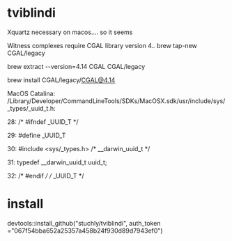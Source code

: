 # tviblindi

Xquartz necessary on macos.... so it seems


Witness complexes require CGAL library version 4.*.*
brew tap-new CGAL/legacy   

brew extract --version=4.14 CGAL CGAL/legacy

brew install CGAL/legacy/CGAL@4.14  

MacOS Catalina:
/Library/Developer/CommandLineTools/SDKs/MacOSX.sdk/usr/include/sys/_types/_uuid_t.h:

28: /* #ifndef _UUID_T */

29: #define _UUID_T

30: #include <sys/_types.h> /* __darwin_uuid_t */

31: typedef __darwin_uuid_t	uuid_t;

32: /* #endif */ /* _UUID_T */


# install
devtools::install_github("stuchly/tviblindi", auth_token ="067f54bba652a25357a458b24f930d89d7943ef0")
